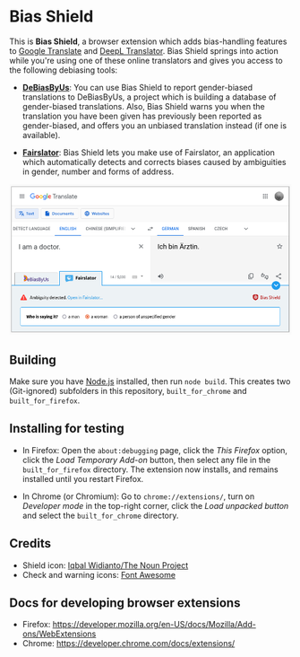 # Bias Shield

This is **Bias Shield**, a browser extension which adds bias-handling features to [Google Translate](https://translate.google.com/) and [DeepL Translator](https://www.deepl.com/translator). Bias Shield springs into action while you're using one of these online translators and gives you access to the following debiasing tools:

- [**DeBiasByUs**](https://debiasbyus.ugent.be/): You can use Bias Shield to report gender-biased translations to DeBiasByUs, a project which is building a database of gender-biased translations. Also, Bias Shield warns you when the translation you have been given has previously been reported as gender-biased, and offers you an unbiased translation instead (if one is available).

- [**Fairslator**](https://www.fairslator.com/): Bias Shield lets you make use of Fairslator, an application which automatically detects and corrects biases caused by ambiguities in gender, number and forms of address.

![Google Translate with Bias Shield](screenshot.png)

## Building

Make sure you have [Node.js](https://nodejs.org/) installed, then run `node build`. This creates two (Git-ignored) subfolders in this repository, `built_for_chrome` and `built_for_firefox`.


## Installing for testing

- In Firefox: Open the `about:debugging` page, click the *This Firefox* option, click the *Load Temporary Add-on* button, then select any file in the `built_for_firefox` directory. The extension now installs, and remains installed until you restart Firefox.

- In Chrome (or Chromium): Go to `chrome://extensions/`, turn on *Developer mode* in the top-right corner, click the *Load unpacked button* and select the `built_for_chrome` directory.

## Credits

- Shield icon: [Iqbal Widianto/The Noun Project](https://thenounproject.com/icon/shield-5472411/)
- Check and warning icons: [Font Awesome](https://fontawesome.com/)

## Docs for developing browser extensions

- Firefox: https://developer.mozilla.org/en-US/docs/Mozilla/Add-ons/WebExtensions
- Chrome: https://developer.chrome.com/docs/extensions/

